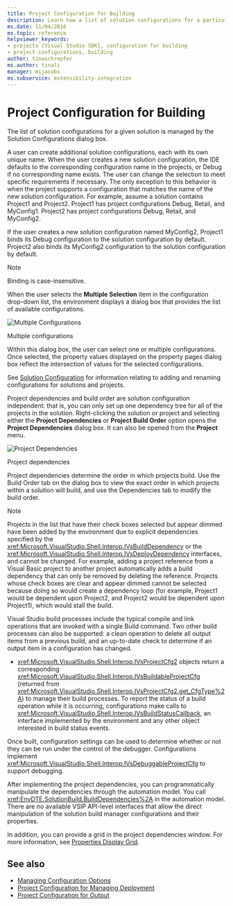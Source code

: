 ```yaml
---
title: Project Configuration for Building
description: Learn how a list of solution configurations for a particular solution is managed by the Solution Configurations dialog box in a new project type.
ms.date: 11/04/2016
ms.topic: reference
helpviewer_keywords:
- projects [Visual Studio SDK], configuration for building
- project configurations, building
author: tinaschrepfer
ms.author: tinali
manager: mijacobs
ms.subservice: extensibility-integration
---
```

# Project Configuration for Building

The list of solution configurations for a given solution is managed by the Solution Configurations dialog box.

 A user can create additional solution configurations, each with its own unique name. When the user creates a new solution configuration, the IDE defaults to the corresponding configuration name in the projects, or Debug if no corresponding name exists. The user can change the selection to meet specific requirements if necessary. The only exception to this behavior is when the project supports a configuration that matches the name of the new solution configuration. For example, assume a solution contains Project1 and Project2. Project1 has project configurations Debug, Retail, and MyConfig1. Project2 has project configurations Debug, Retail, and MyConfig2.

 If the user creates a new solution configuration named MyConfig2, Project1 binds its Debug configuration to the solution configuration by default. Project2 also binds its MyConfig2 configuration to the solution configuration by default.

> [!NOTE]
> Binding is case-insensitive.

When the user selects the **Multiple Selection** item in the configuration drop-down list, the environment displays a dialog box that provides the list of available configurations.

![Multiple Configurations](../../extensibility/internals/media/vsmultiplecfgs.gif "vsMultipleCfgs")
 
Multiple configurations

Within this dialog box, the user can select one or multiple configurations. Once selected, the property values displayed on the property pages dialog box reflect the intersection of values for the selected configurations.

See [Solution Configuration](../../extensibility/internals/solution-configuration.md) for information relating to adding and renaming configurations for solutions and projects.

Project dependencies and build order are solution configuration independent: that is, you can only set up one dependency tree for all of the projects in the solution. Right-clicking the solution or project and selecting either the **Project Dependencies** or **Project Build Order** option opens the **Project Dependencies** dialog box. It can also be opened from the **Project** menu.

![Project Dependencies](../../extensibility/internals/media/vsprojdependencies.gif "vsProjDependencies")

Project dependencies

Project dependencies determine the order in which projects build. Use the Build Order tab on the dialog box to view the exact order in which projects within a solution will build, and use the Dependencies tab to modify the build order.

> [!NOTE]
> Projects in the list that have their check boxes selected but appear dimmed have been added by the environment due to explicit dependencies specified by the <xref:Microsoft.VisualStudio.Shell.Interop.IVsBuildDependency> or the <xref:Microsoft.VisualStudio.Shell.Interop.IVsDeployDependency> interfaces, and cannot be changed. For example, adding a project reference from a Visual Basic project to another project automatically adds a build dependency that can only be removed by deleting the reference. Projects whose check boxes are clear and appear dimmed cannot be selected because doing so would create a dependency loop (for example, Project1 would be dependent upon Project2, and Project2 would be dependent upon Project1), which would stall the build.

Visual Studio build processes include the typical compile and link operations that are invoked with a single Build command. Two other build processes can also be supported: a clean operation to delete all output items from a previous build, and an up-to-date check to determine if an output item in a configuration has changed.

- <xref:Microsoft.VisualStudio.Shell.Interop.IVsProjectCfg2> objects return a corresponding <xref:Microsoft.VisualStudio.Shell.Interop.IVsBuildableProjectCfg> (returned from <xref:Microsoft.VisualStudio.Shell.Interop.IVsProjectCfg2.get_CfgType%2A>) to manage their build processes. To report the status of a build operation while it is occurring, configurations make calls to <xref:Microsoft.VisualStudio.Shell.Interop.IVsBuildStatusCallback>, an interface implemented by the environment and any other object interested in build status events.

Once built, configuration settings can be used to determine whether or not they can be run under the control of the debugger. Configurations implement <xref:Microsoft.VisualStudio.Shell.Interop.IVsDebuggableProjectCfg> to support debugging.

After implementing the project dependencies, you can programmatically manipulate the dependencies through the automation model. You call <xref:EnvDTE.SolutionBuild.BuildDependencies%2A> in the automation model. There are no available VSIP API-level interfaces that allow the direct manipulation of the solution build manager configurations and their properties.

In addition, you can provide a grid in the project dependencies window. For more information, see [Properties Display Grid](../../extensibility/internals/properties-display-grid.md).

## See also

- [Managing Configuration Options](../../extensibility/internals/managing-configuration-options.md)
- [Project Configuration for Managing Deployment](../../extensibility/internals/project-configuration-for-managing-deployment.md)
- [Project Configuration for Output](../../extensibility/internals/project-configuration-for-output.md)
